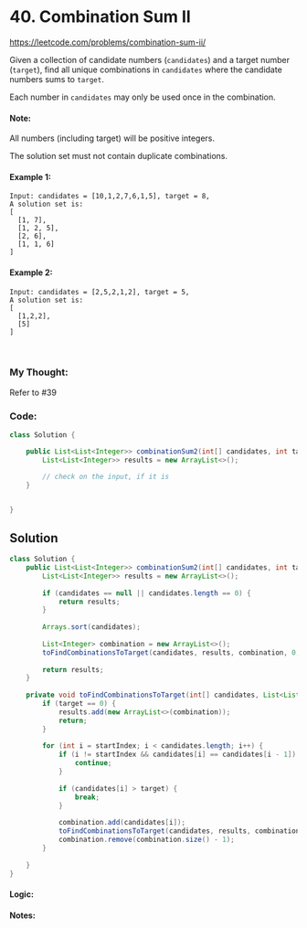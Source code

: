 # 40. Combination Sum II

https://leetcode.com/problems/combination-sum-ii/

Given a collection of candidate numbers (`candidates`) and a target number (`target`), find all unique combinations in `candidates` where the candidate numbers sums to `target`.

Each number in `candidates` may only be used once in the combination.

#### Note:

All numbers (including target) will be positive integers.

The solution set must not contain duplicate combinations.

#### Example 1:
```
Input: candidates = [10,1,2,7,6,1,5], target = 8,
A solution set is:
[
  [1, 7],
  [1, 2, 5],
  [2, 6],
  [1, 1, 6]
]
```

#### Example 2:
```
Input: candidates = [2,5,2,1,2], target = 5,
A solution set is:
[
  [1,2,2],
  [5]
]
```


<br>

### My Thought: 
Refer to #39


### Code: 
```java
class Solution {

    public List<List<Integer>> combinationSum2(int[] candidates, int target) {
        List<List<Integer>> results = new ArrayList<>(); 

        // check on the input, if it is 
    }


}

```   



## Solution
```java
class Solution {
    public List<List<Integer>> combinationSum2(int[] candidates, int target) {
        List<List<Integer>> results = new ArrayList<>();
        
        if (candidates == null || candidates.length == 0) {
            return results;
        }
        
        Arrays.sort(candidates);
        
        List<Integer> combination = new ArrayList<>();
        toFindCombinationsToTarget(candidates, results, combination, 0, target);
        
        return results;
    }
    
    private void toFindCombinationsToTarget(int[] candidates, List<List<Integer>> results, List<Integer> combination, int startIndex, int target) {
        if (target == 0) {
            results.add(new ArrayList<>(combination));
            return;
        }
        
        for (int i = startIndex; i < candidates.length; i++) {
            if (i != startIndex && candidates[i] == candidates[i - 1]) {
                continue;
            }
            
            if (candidates[i] > target) {
                break;
            }         
            
            combination.add(candidates[i]);
            toFindCombinationsToTarget(candidates, results, combination, i + 1, target - candidates[i]);
            combination.remove(combination.size() - 1);
        }
        
    }
}
```

#### Logic: 

#### Notes: 


